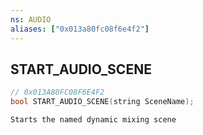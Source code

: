 ```yaml
---
ns: AUDIO
aliases: ["0x013a80fc08f6e4f2"]
---
```

## START_AUDIO_SCENE

```c
// 0x013A80FC08F6E4F2
bool START_AUDIO_SCENE(string SceneName);
```

```
Starts the named dynamic mixing scene
```
